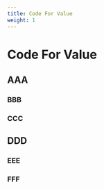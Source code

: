 ```yaml
---
title: Code For Value
weight: 1
---
```


# Code For Value
## AAA
### BBB
### CCC
## DDD
### EEE
### FFF